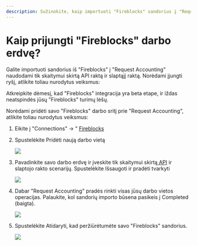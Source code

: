 ```yaml
---
description: Sužinokite, kaip importuoti "Fireblocks" sandorius į "Request Accounting"
---
```


# Kaip prijungti "Fireblocks" darbo erdvę?

Galite importuoti sandorius iš "Fireblocks" į "Request Accounting" naudodami tik skaitymui skirtą API raktą ir slaptąjį raktą. Norėdami įjungti ryšį, atlikite toliau nurodytus veiksmus:

Atkreipkite dėmesį, kad "Fireblocks" integracija yra beta etape, ir iždas neatspindės jūsų "Fireblocks" turimų lėšų.

Norėdami pridėti savo "Fireblocks" darbo sritį prie "Request Accounting", atlikite toliau nurodytus veiksmus:

1. Eikite į "Connections" → " [Fireblocks](https://accounting.request.finance/fireblocks)
2.  Spustelėkite Pridėti naują darbo vietą

    [![](https://downloads.intercomcdn.com/i/o/mmdbekc3/1324554866/81c841a31566f3457ee2035bf915/unnamed+\(27\).png?expires=1751479200\&signature=50656ddf6b6856b69fae6d9e15a985ac0bbcfb5ece5d850e85bc370649f88609\&req=dSMlEsx7mYlZX%2FMW3nq%2BgQ7ZoDsyXjVTKvNAxnoluTtX7bmg3Hr4fvleifko%0AgJt9Ut5q%2B0kbEHGni54Lc7Ek1Us%3D%0A)](https://downloads.intercomcdn.com/i/o/mmdbekc3/1324554866/81c841a31566f3457ee2035bf915/unnamed+\(27\).png?expires=1751479200\&signature=50656ddf6b6856b69fae6d9e15a985ac0bbcfb5ece5d850e85bc370649f88609\&req=dSMlEsx7mYlZX%2FMW3nq%2BgQ7ZoDsyXjVTKvNAxnoluTtX7bmg3Hr4fvleifko%0AgJt9Ut5q%2B0kbEHGni54Lc7Ek1Us%3D%0A)
3.  Pavadinkite savo darbo erdvę ir įveskite tik skaitymui skirtą[ API](https://support.fireblocks.io/hc/en-us/articles/4407823826194-Adding-new-API-users) ir slaptojo rakto scenarijų. Spustelėkite Išsaugoti ir pradėti tvarkyti

    [![](https://downloads.intercomcdn.com/i/o/mmdbekc3/1324555037/a649a694c35be7c1e787f0ff3375/unnamed+\(26\).png?expires=1751479200\&signature=319fda0a61d753371e7614a068e5df542d69f54380279809b384c8bfb07e67cd\&req=dSMlEsx7mIFcXvMW3nq%2BgalRHiDwwp20O%2FAw8g%2FGCr30DVgY06I8kk0jPrvq%0AYcnNBOBjSuq7dJ7if%2FrzvsomI5s%3D%0A)](https://downloads.intercomcdn.com/i/o/mmdbekc3/1324555037/a649a694c35be7c1e787f0ff3375/unnamed+\(26\).png?expires=1751479200\&signature=319fda0a61d753371e7614a068e5df542d69f54380279809b384c8bfb07e67cd\&req=dSMlEsx7mIFcXvMW3nq%2BgalRHiDwwp20O%2FAw8g%2FGCr30DVgY06I8kk0jPrvq%0AYcnNBOBjSuq7dJ7if%2FrzvsomI5s%3D%0A)
4.  Dabar "Request Accounting" pradės rinkti visas jūsų darbo vietos operacijas. Palaukite, kol sandorių importo būsena pasikeis į Completed (baigta).

    [![](https://downloads.intercomcdn.com/i/o/mmdbekc3/1324555212/342a069e1251960264299b89366d/unnamed+\(25\).png?expires=1751479200\&signature=c33340c59668b17e8cc10539cc08ba0b2f0bd0cf04d519386d3d7bee9d93233e\&req=dSMlEsx7mINeW%2FMW3nq%2BgezixlzeWapwttPdIZ0K6Edh4N5a2la4cPx2UG1s%0ASj8OsOdZtDAW06iNn6%2B6gkXEQvY%3D%0A)](https://downloads.intercomcdn.com/i/o/mmdbekc3/1324555212/342a069e1251960264299b89366d/unnamed+\(25\).png?expires=1751479200\&signature=c33340c59668b17e8cc10539cc08ba0b2f0bd0cf04d519386d3d7bee9d93233e\&req=dSMlEsx7mINeW%2FMW3nq%2BgezixlzeWapwttPdIZ0K6Edh4N5a2la4cPx2UG1s%0ASj8OsOdZtDAW06iNn6%2B6gkXEQvY%3D%0A)
5.  Spustelėkite Atidaryti, kad peržiūrėtumėte savo "Fireblocks" sandorius.

    [![](https://downloads.intercomcdn.com/i/o/mmdbekc3/1324555543/d221e66634a960342affca894fd2/unnamed+\(24\).png?expires=1751479200\&signature=90e24eebcca5fe68acaa4992acb34e3dbe93df5492fe119159843e66be3000fd\&req=dSMlEsx7mIRbWvMW3nq%2BgTGsT1%2FcrmShQyxHOv33dx8FUog5NWlW1b84KeAi%0A3Wgk23jnWftaUmVDFamOPrpuqF8%3D%0A)](https://downloads.intercomcdn.com/i/o/mmdbekc3/1324555543/d221e66634a960342affca894fd2/unnamed+\(24\).png?expires=1751479200\&signature=90e24eebcca5fe68acaa4992acb34e3dbe93df5492fe119159843e66be3000fd\&req=dSMlEsx7mIRbWvMW3nq%2BgTGsT1%2FcrmShQyxHOv33dx8FUog5NWlW1b84KeAi%0A3Wgk23jnWftaUmVDFamOPrpuqF8%3D%0A)
